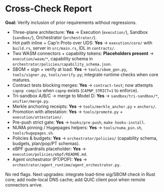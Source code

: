 
# Cross-Check Report

**Goal:** Verify inclusion of prior requirements without regressions.

- Three-plane architecture: **Yes** → Execution (`execution/`), Sandbox (`sandbox/`), Orchestrator (`orchestrator/`).
- Hot path inline + Cap’n Proto over UDS: **Yes** → `execution/core/` with `build.rs`, server in `src/main.rs`, IDL in `contracts/`.
- Two WASM connectors + capability tokens: **Placeholders present** → `execution/wasm/*`, capability schema in `orchestrator/policies/capability_schema.json`.
- SBOM + sign + verify at load: **Yes** → `tools/sbom_gen.py`, `tools/signer.py`, `tools/verify.py`; integrate runtime checks when core matures.
- Contract tests blocking merges: **Yes** → `contract-test`; now attempts `capnp compile` when `capnp` exists (`CAPNP_STRICT=1` to enforce).
- Tri-sandbox A/B/C → merge to Model D: **Yes** → `sandbox/tri-sandbox/*`, `unifier/merge.py`.
- Merkle anchoring receipts: **Yes** → `tools/merkle_anchor.py` + `anchors/`.
- Promotion with attestation: **Yes** → `tools/promote.py` + `execution/attestation/`.
- Pre-push strict gate: **Yes** → `hooks/pre-push`, `make hooks-install`.
- NUMA pinning / Hugepages helpers: **Yes** → `tools/numa_pin.sh`, `tools/hugepages.sh`.
- Policies & budgets: **Yes** → `orchestrator/policies/` (capability schema, budgets, plan/pop/PT schemas).
- eBPF guardrails placeholder: **Yes** → `execution/policies/ebpf/README.md`.
- Agent orchestrator (PT/POP): **Yes** → `orchestrator/agent_runtime/agent_orchestrator.py`.

No red flags. Next upgrades: integrate load-time sig/SBOM check in Rust core; add node-local DNS cache; add QUIC client pool when remote connectors arrive.
